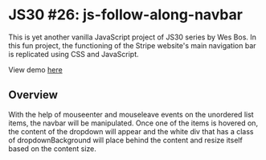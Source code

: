 # JS30 #26: js-follow-along-navbar
This is yet another vanilla JavaScript project of JS30 series by Wes Bos. In this fun project, the functioning of the Stripe website's main navigation bar is replicated using CSS and JavaScript. 

View demo [here](https://ozrn.github.io/js-follow-along-navbar/)
## Overview
With the help of mouseenter and mouseleave events on the unordered list items, the navbar will be manipulated. Once one of the items is hovered on, the content of the dropdown will appear and the white div that has a class of dropdownBackground will place behind the content and resize itself based on the content size.  

